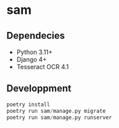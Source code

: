 # sam

## Dependecies

- Python 3.11+
- Django 4+
- Tesseract OCR 4.1

## Developpment

```python
poetry install
poetry run sam/manage.py migrate
poetry run sam/manage.py runserver
```
